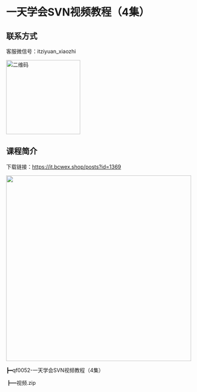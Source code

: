 # 一天学会SVN视频教程（4集）

## 联系方式

客服微信号：itziyuan_xiaozhi

<img src="https://ziyuanyun.oss-cn-guangzhou.aliyuncs.com/common/20240614073449/666b82192834a.jpg" width="200" height="200" alt="二维码">

## 课程简介

下载链接：https://it.bcwex.shop/posts?id=1369

<img src="https://ziyuanyun.oss-cn-guangzhou.aliyuncs.com/yun/20240515153919/664466a797f48.jpg" width="500" alt="">

  ┣━qf0052-一天学会SVN视频教程（4集）

 ┣━视频.zip

  